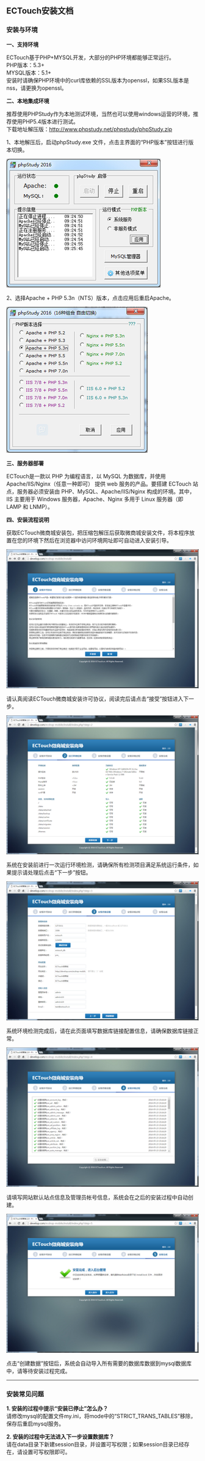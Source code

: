 ## ECTouch安装文档 ##

### 安装与环境 ###

**一、支持环境**

ECTouch基于PHP+MYSQL开发，大部分的PHP环境都能够正常运行。<br>
PHP版本：5.3+<br>
MYSQL版本：5.1+<br>
安装时请确保PHP环境中的curl库依赖的SSL版本为openssl，如果SSL版本是nss，请更换为openssl。


**二、本地集成环境**

推荐使用PHPStudy作为本地测试环境，当然也可以使用windows运营的环境，推荐使用PHP5.4版本进行测试。<br>
下载地址解压版：http://www.phpstudy.net/phpstudy/phpStudy.zip

1、本地解压后，启动phpStudy.exe 文件，点击主界面的“PHP版本”按钮进行版本切换。

![image](images/install/2-1.jpg)

2、选择Apache + PHP 5.3n（NTS）版本，点击应用后重启Apache。

![image](images/install/2-2.jpg)


**三、服务器部署**

ECTouch是一款以 PHP 为编程语言，以 MySQL 为数据库，并使用 Apache/IIS/Nginx（任意一种即可） 提供 web 服务的产品。要搭建 ECTouch 站点，服务器必须安装由 PHP、MySQL、Apache/IIS/Nginx 构成的环境。其中，IIS 主要用于 Windows 服务器，Apache、Nginx 多用于 Linux 服务器（即 LAMP 和 LNMP）。


**四、安装流程说明**

获取ECTouch微商城安装包，把压缩包解压后获取微商城安装文件，将本程序放置在您的环境下然后在浏览器中访问环境网址即可自动进入安装引导。

![image](images/install/4-1.jpg)

请认真阅读ECTouch微商城安装许可协议，阅读完后请点击“接受”按钮进入下一步。

![image](images/install/4-2.jpg)

系统在安装前进行一次运行环境检测，请确保所有检测项目满足系统运行条件，如果提示请处理后点击“下一步”按钮。

![image](images/install/4-3.jpg)

系统环境检测完成后，请在此页面填写数据库链接配置信息，请确保数据库链接正常。

![image](images/install/4-4.jpg)

请填写网站默认站点信息及管理员帐号信息，系统会在之后的安装过程中自动创建。

![image](images/install/4-5.jpg)

点击“创建数据”按钮后，系统会自动导入所有需要的数据库数据到mysql数据库中，请等待安装过程完成。


----------


### 安装常见问题 ###

**1. 安装的过程中提示“安装已停止”怎么办？**<br>
请修改mysql的配置文件my.ini，将mode中的“STRICT_TRANS_TABLES”移除，保存后重启mysql服务。


**2. 安装的过程中无法进入下一步设置数据库？**<br>
请在data目录下新建session目录，并设置可写权限；如果session目录已经存在，请设置可写权限即可。

